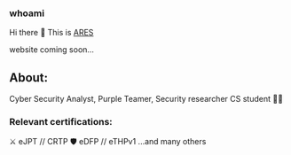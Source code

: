 ### whoami
Hi there 👋 This is [ARES](https://ares-ns.github.io)

website coming soon...

## About:

Cyber Security Analyst, Purple Teamer, Security researcher
CS student :man_technologist:

### Relevant certifications:
⚔️ eJPT // CRTP
🛡️ eDFP // eTHPv1
...and many others
